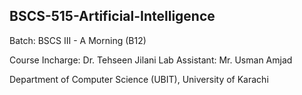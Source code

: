 ## BSCS-515-Artificial-Intelligence

Batch: BSCS III - A Morning (B12)

Course Incharge: Dr. Tehseen Jilani
Lab Assistant: Mr. Usman Amjad

Department of Computer Science (UBIT), University of Karachi

